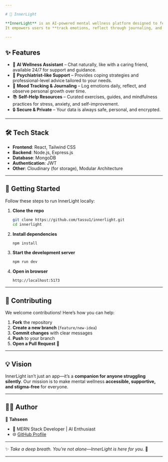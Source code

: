 ```yaml
---

# 🌟 InnerLight

**InnerLight** is an AI-powered mental wellness platform designed to feel like a supportive best friend while also offering psychiatrist-level guidance.
It empowers users to **track emotions, reflect through journaling, and access self-help resources**, creating a safe and stigma-free digital space for mental well-being.

---
```


## ✨ Features

* 🤖 **AI Wellness Assistant** – Chat naturally, like with a caring friend, available 24/7 for support and guidance.
* 🧠 **Psychiatrist-like Support** – Provides coping strategies and professional-level advice tailored to your needs.
* 📓 **Mood Tracking & Journaling** – Log emotions daily, reflect, and observe personal growth over time.
* 📚 **Self-Help Resources** – Curated exercises, guides, and mindfulness practices for stress, anxiety, and self-improvement.
* 🔒 **Secure & Private** – Your data is always safe, personal, and encrypted.

---

## 🛠️ Tech Stack

* **Frontend**: React, Tailwind CSS
* **Backend**: Node.js, Express.js
* **Database**: MongoDB
* **Authentication**: JWT
* **Other**: Cloudinary (for storage), Modular Architecture

---

## 🚀 Getting Started

Follow these steps to run InnerLight locally:

1. **Clone the repo**

   ```bash
   git clone https://github.com/tassu1/innerlight.git
   cd innerlight
   ```

2. **Install dependencies**

   ```bash
   npm install
   ```

3. **Start the development server**

   ```bash
   npm run dev
   ```

4. **Open in browser**

   ```
   http://localhost:5173
   ```


---

## 🤝 Contributing

We welcome contributions! Here’s how you can help:

1. **Fork** the repository
2. **Create a new branch** (`feature/new-idea`)
3. **Commit changes** with clear messages
4. **Push** to your branch
5. **Open a Pull Request** 🎉



---

## 💡 Vision

InnerLight isn’t just an app—it’s a **companion for anyone struggling silently**.
Our mission is to make mental wellness **accessible, supportive, and stigma-free** for everyone.

---

## 🧑‍💻 Author

👤 **Tahseen**

* 💼 MERN Stack Developer | AI Enthusiast
* 🌐 [GitHub Profile](https://github.com/tassu1)

---

✨ *Take a deep breath. You’re not alone—InnerLight is here for you.* 💙

---
